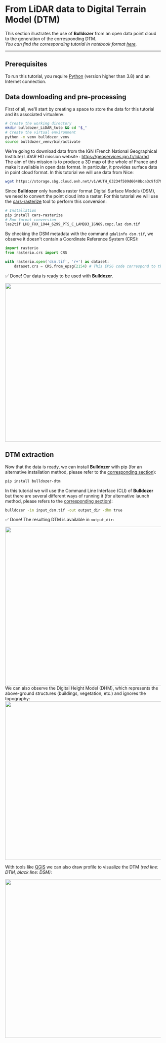 # From LiDAR data to Digital Terrain Model (DTM)
This section illustrates the use of **Bulldozer** from an open data point cloud to the generation of the corresponding DTM.  
_You can find the corresponding tutorial in notebook format [here](../../notebooks/tutorials/From_Lidar_data_to_DTM.ipynb)._
___

## Prerequisites
To run this tutorial, you require [Python](https://www.python.org/downloads/) (version higher than 3.8) and an Internet connection.

## Data downloading and pre-processing
First of all, we'll start by creating a space to store the data for this tutorial and its associated virtualenv: 
``` sh
# Create the working directory
mkdir bulldozer_LiDAR_tuto && cd "$_"
# Create the virtual environment
python -m venv bulldozer_venv
source bulldozer_venv/bin/activate
```
We're going to download data from the IGN (French National Geographical Institute) LiDAR HD mission website : https://geoservices.ign.fr/lidarhd  
The aim of this mission is to produce a 3D map of the whole of France and make it available in open data format. In particular, it provides surface data in point cloud format. In this tutorial we will use data from Nice:
```sh
wget https://storage.sbg.cloud.ovh.net/v1/AUTH_63234f509d6048bca3c9fd7928720ca1/ppk-lidar/SP/LHD_FXX_1044_6299_PTS_C_LAMB93_IGN69.copc.laz
```

Since **Bulldozer** only handles raster format Digital Surface Models (DSM), we need to convert the point cloud into a raster. For this tutorial we will use the [cars-rasterize](https://github.com/CNES/cars-rasterize) tool to perform this conversion:
```sh
# Installation
pip install cars-rasterize
# Run format conversion
las2tif LHD_FXX_1044_6299_PTS_C_LAMB93_IGN69.copc.laz dsm.tif
```
By checking the DSM metadata with the command `gdalinfo dsm.tif`, we observe it doesn't contain a Coordinate Reference System (CRS):
```python
import rasterio
from rasterio.crs import CRS

with rasterio.open('dsm.tif', 'r+') as dataset:
    dataset.crs = CRS.from_epsg(2154) # This EPSG code correspond to the IGN Lambert-93 
```
✅ Done! Our data is ready to be used with **Bulldozer**.
<div align="left">
    <img src="https://raw.githubusercontent.com/CNES/bulldozer/master/docs/source/images/tutorials/tutorial_LiDAR_DSM_Nice.png" width=512>
</div>

## DTM extraction
Now that the data is ready, we can install **Bulldozer** with pip (for an alternative installation method, please refer to the [corresponding section](../INSTALLATION.md)):
```sh
pip install bulldozer-dtm
```
In this tutorial we will use the Command Line Interface (CLI) of **Bulldozer** but there are several different ways of running it (for alternative launch method, please refers to the [corresponding section](../RUN_BULLDOZER.md)):
<!--TODO : changer le paramètre max object width à 16 -->
```sh
bulldozer -in input_dsm.tif -out output_dir -dhm true
```
✅ Done! The resulting DTM is available in `output_dir`:

<div align="left">
    <img src="https://raw.githubusercontent.com/CNES/bulldozer/master/docs/source/images/tutorials/tutorial_LiDAR_result_DTM_Nice.png" width=512>
</div>
We can also observe the Digital Height Model (DHM), which represents the above-ground structures (buildings, vegetation, etc.) and ignores the topography:

<div align="left">
    <img src="https://raw.githubusercontent.com/CNES/bulldozer/master/docs/source/images/tutorials/tutorial_LiDAR_result_DHM_Nice.png" width=512>
</div>

With tools like [QGIS](https://www.qgis.org/en/site/) we can also draw profile to visualize the DTM _(red line: DTM, black line: DSM)_:

<div align="left">
    <img src="https://raw.githubusercontent.com/CNES/bulldozer/master/docs/source/images/tutorials/tutorial_LiDAR_result_profile_Nice.png" width=512>
</div>